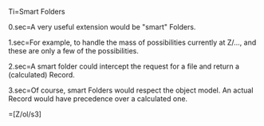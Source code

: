 Ti=Smart Folders

0.sec=A very useful extension would be "smart" Folders.

1.sec=For example, to handle the mass of possibilities currently at Z/..., and these are only a few of the possibilities.

2.sec=A smart folder could intercept the request for a file and return a (calculated) Record.

3.sec=Of course, smart Folders would respect the object model.  An actual Record would have precedence over a calculated one. 

=[Z/ol/s3]
